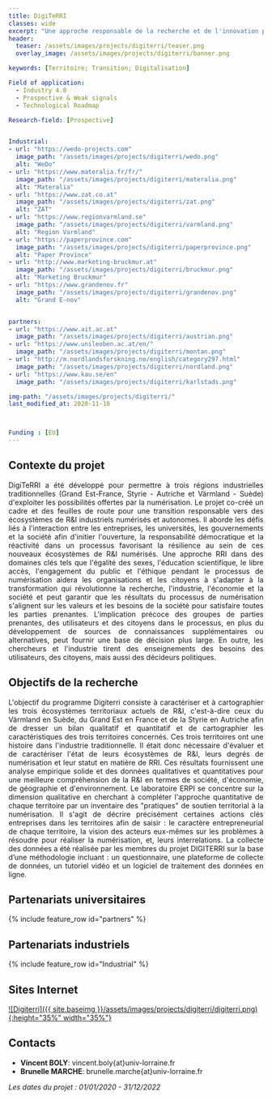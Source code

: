```yaml
---
title: DigiTeRRI 
classes: wide
excerpt: "Une approche responsable de la recherche et de l'innovation pour transformer les régions industrielles traditionnelles en territoires industriels numérisés"
header:
  teaser: /assets/images/projects/digiterri/teaser.png
  overlay_image: /assets/images/projects/digiterri/banner.png

keywords: [Territoire; Transition; Digitalisation]

Field of application:
  - Industry 4.0
  - Prospective & Weak signals
  - Technological Roadmap

Research-field: [Prospective]


Industrial:
- url: "https://wedo-projects.com"
  image_path: "/assets/images/projects/digiterri/wedo.png"
  alt: "WeDo"
- url: "https://www.materalia.fr/fr/"
  image_path: "/assets/images/projects/digiterri/materalia.png"
  alt: "Materalia"
- url: "https://www.zat.co.at"
  image_path: "/assets/images/projects/digiterri/zat.png"
  alt: "ZAT"
- url: "https://www.regionvarmland.se"
  image_path: "/assets/images/projects/digiterri/varmland.png"
  alt: "Region Varmland"
- url: "https://paperprovince.com"
  image_path: "/assets/images/projects/digiterri/paperprovince.png"
  alt: "Paper Province" 
- url: "http://www.marketing-bruckmur.at"
  image_path: "/assets/images/projects/digiterri/bruckmur.png"
  alt: "Marketing Bruckmur" 
- url: "https://www.grandenov.fr"
  image_path: "/assets/images/projects/digiterri/grandenov.png"
  alt: "Grand E-nov" 


partners:
- url: "https://www.ait.ac.at"
  image_path: "/assets/images/projects/digiterri/austrian.png"
- url: "https://www.unileoben.ac.at/en/"
  image_path: "/assets/images/projects/digiterri/montan.png"
- url: "http://m.nordlandsforskning.no/english/category297.html"
  image_path: "/assets/images/projects/digiterri/nordland.png"
- url: "https://www.kau.se/en"
  image_path: "/assets/images/projects/digiterri/karlstads.png"

img-path: "/assets/images/projects/digiterri/"  
last_modified_at: 2020-11-10  



Funding : [EU]
---
```


## Contexte du projet 

<p style="text-align:justify;">DigiTeRRI a été développé pour permettre à trois régions industrielles traditionnelles (Grand Est-France, Styrie - Autriche et Värmland - Suède) d'exploiter les possibilités offertes par la numérisation.  Le projet co-créé un cadre et des feuilles de route pour une transition responsable vers des écosystèmes de R&I industriels numérisés et autonomes. Il aborde les défis liés à l'interaction entre les entreprises, les universités, les gouvernements et la société afin d'initier l'ouverture, la responsabilité démocratique et la réactivité dans un processus favorisant la résilience au sein de ces nouveaux écosystèmes de R&I numérisés. Une approche RRI dans des domaines clés tels que l'égalité des sexes, l'éducation scientifique, le libre accès, l'engagement du public et l'éthique pendant le processus de numérisation aidera les organisations et les citoyens à s'adapter à la transformation qui révolutionne la recherche, l'industrie, l'économie et la société et peut garantir que les résultats du processus de numérisation s'alignent sur les valeurs et les besoins de la société pour satisfaire toutes les parties prenantes. L'implication précoce des groupes de parties prenantes, des utilisateurs et des citoyens dans le processus, en plus du développement de sources de connaissances supplémentaires ou alternatives, peut fournir une base de décision plus large. En outre, les chercheurs et l'industrie tirent des enseignements des besoins des utilisateurs, des citoyens, mais aussi des décideurs politiques.</p>

## Objectifs de la recherche

<p style="text-align:justify;">L'objectif du programme Digiterri consiste à caractériser et à cartographier les trois écosystèmes territoriaux actuels de R&I, c'est-à-dire ceux du Värmland en Suède, du Grand Est en France et de la Styrie en Autriche afin de dresser un bilan qualitatif et quantitatif et de cartographier les caractéristiques des trois territoires concernés. Ces trois territoires ont une histoire dans l'industrie traditionnelle. Il était donc nécessaire d'évaluer et de caractériser l'état de leurs écosystèmes de R&I, leurs degrés de numérisation et leur statut en matière de RRI. Ces résultats fournissent une analyse empirique solide et des données qualitatives et quantitatives pour une meilleure compréhension de la R&I en termes de société, d'économie, de géographie et d'environnement. Le laboratoire ERPI se concentre sur la dimension qualitative en cherchant à compléter l'approche quantitative de chaque territoire par un inventaire des "pratiques" de soutien territorial à la numérisation. Il s'agit de décrire précisément certaines actions clés entreprises dans les territoires afin de saisir : le caractère entrepreneurial de chaque territoire, la vision des acteurs eux-mêmes sur les problèmes à résoudre pour réaliser la numérisation, et, leurs interrelations. La collecte des données a été réalisée par les membres du projet DIGITERRI sur la base d’une méthodologie incluant : un questionnaire, une plateforme de collecte de données, un tutoriel vidéo et un logiciel de traitement des données en ligne.</p>


## Partenariats universitaires

{% include feature_row id="partners" %}


## Partenariats industriels

{% include feature_row id="Industrial" %}



## Sites Internet

<a href="https://digiterri.eu">![Digiterri]({{ site.baseimg }}/assets/images/projects/digiterri/digiterri.png){:height="35%" width="35%"}</a> 



## Contacts 
* **Vincent BOLY**: vincent.boly{at}univ-lorraine.fr
* **Brunelle MARCHE**: brunelle.marche{at}univ-lorraine.fr




 *Les dates du projet : 01/01/2020 - 31/12/2022*